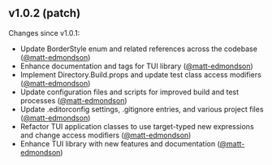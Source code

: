 ## v1.0.2 (patch)

Changes since v1.0.1:

- Update BorderStyle enum and related references across the codebase ([@matt-edmondson](https://github.com/matt-edmondson))
- Enhance documentation and tags for TUI library ([@matt-edmondson](https://github.com/matt-edmondson))
- Implement Directory.Build.props and update test class access modifiers ([@matt-edmondson](https://github.com/matt-edmondson))
- Update configuration files and scripts for improved build and test processes ([@matt-edmondson](https://github.com/matt-edmondson))
- Update .editorconfig settings, .gitignore entries, and various project files ([@matt-edmondson](https://github.com/matt-edmondson))
- Refactor TUI application classes to use target-typed new expressions and change access modifiers ([@matt-edmondson](https://github.com/matt-edmondson))
- Enhance TUI library with new features and documentation ([@matt-edmondson](https://github.com/matt-edmondson))
